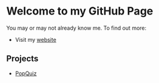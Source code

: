# Welcome to my GitHub Page
You may or may not already know me. To find out more:
- Visit my [website](http://chewhx.com)
## Projects
- [PopQuiz](http://chewhx.github.io/1popquiz.html)
